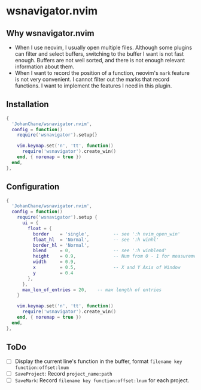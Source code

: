 # wsnavigator.nvim

## Why wsnavigator.nvim

-   When I use neovim, I usually open multiple files. Although some plugins can filter and select buffers, switching to the buffer I want is not fast enough. Buffers are not well sorted, and there is not enough relevant information about them.
-   When I want to record the position of a function, neovim's `mark` feature is not very convenient. I cannot filter out the marks that record functions. I want to implement the features I need in this plugin.

## Installation

```lua
{
  'JohanChane/wsnavigator.nvim',
  config = function()
    require('wsnavigator').setup{}

    vim.keymap.set('n', 'tt', function()
      require('wsnavigator').create_win()
    end, { noremap = true })
  end,
},
```

## Configuration

```lua
{
  'JohanChane/wsnavigator.nvim',
  config = function()
    require('wsnavigator').setup {
      ui = {
        float = {
          border    = 'single',         -- see ':h nvim_open_win'
          float_hl  = 'Normal',         -- see ':h winhl'
          border_hl = 'Normal',
          blend     = 0,                -- see ':h winblend'
          height    = 0.9,              -- Num from 0 - 1 for measurements
          width     = 0.9,
          x         = 0.5,              -- X and Y Axis of Window
          y         = 0.4
        },
      },
      max_len_of_entries = 20,    -- max length of entries
    }

    vim.keymap.set('n', 'tt', function()
      require('wsnavigator').create_win()
    end, { noremap = true })
  end,
},
```

## ToDo

-   [ ] Display the current line's function in the buffer, format `filename key function:offset:lnum`
-   [ ] `SaveProject`: Record `project_name:path`
-   [ ] `SaveMark`: Record `filename key function:offset:lnum` for each project.

